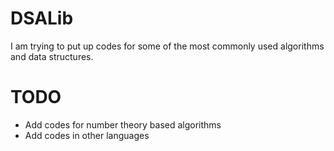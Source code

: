 # DSALib

I am trying to put up codes for some of the most commonly used algorithms and data structures.

# TODO
* Add codes for number theory based algorithms
* Add codes in other languages
